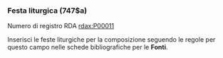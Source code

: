 ### Festa liturgica (747$a)
Numero di registro RDA [rdax:P00011](http://www.rdaregistry.info/Elements/x/#P00011)
  
Inserisci le feste liturgiche per la composizione seguendo le regole per questo campo nelle schede bibliografiche per le **Fonti**.
